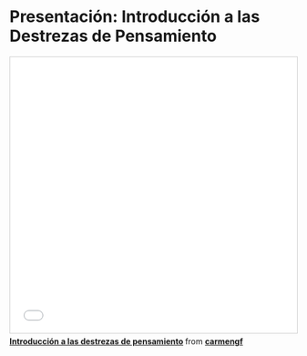 # Presentación: Introducción a las Destrezas de Pensamiento

<iframe src="//www.slideshare.net/slideshow/embed_code/key/FE81gxg4LJTGun" width="595" height="485" frameborder="0" marginwidth="0" marginheight="0" scrolling="no" style="border:1px solid #CCC; border-width:1px; margin-bottom:5px; max-width: 100%;" allowfullscreen> </iframe> <div style="margin-bottom:5px"> <strong> <a href="//www.slideshare.net/carmengf/introduccion-a-las-destrezas-de-pensamiento" title="Introducción a las destrezas de pensamiento" target="_blank">Introducción a las destrezas de pensamiento</a> </strong> from <strong><a href="https://www.slideshare.net/carmengf" target="_blank">carmengf</a></strong> </div>
